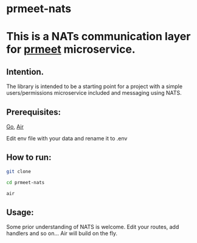 # prmeet-nats
# This is a NATs communication layer for [prmeet](https://github.com/oxks/prmeet) microservice. 

## Intention. 

The library is intended to be a starting point for a project with a simple users/permissions microservice included and messaging using NATS. 

## Prerequisites: 

[Go](https://go.dev/doc/install), [Air](https://github.com/cosmtrek/air)

Edit env file with your data and rename it to .env 

## How to run: 

```bash
git clone

cd prmeet-nats

air
```

## Usage:

Some prior understanding of NATS is welcome. 
Edit your routes, add handlers and so on... Air will build on the fly. 